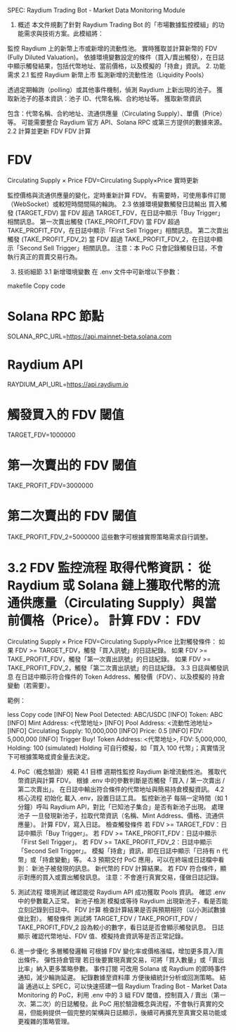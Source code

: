 SPEC: Raydium Trading Bot - Market Data Monitoring Module
1. 概述
本文件規劃了針對 Raydium Trading Bot 的「市場數據監控模組」的功能需求與技術方案。此模組將：

監控 Raydium 上的新幣上市或新增的流動性池。
實時獲取並計算新幣的 FDV (Fully Diluted Valuation)。
依據環境變數設定的條件（買入/賣出觸發），在日誌中顯示觸發結果，包括代幣地址、當前價格，以及模擬的「持倉」資訊。
2. 功能需求
2.1 監控 Raydium 新幣上市
監測新增的流動性池（Liquidity Pools）

透過定期輪詢（polling）或其他事件機制，偵測 Raydium 上新出現的池子。
獲取新池子的基本資訊：池子 ID、代幣名稱、合約地址等。
獲取新幣資訊

包含：代幣名稱、合約地址、流通供應量（Circulating Supply）、單價（Price）等。
可能需要整合 Raydium 官方 API、Solana RPC 或第三方提供的數據來源。
2.2 計算並更新 FDV
FDV 計算

FDV
=
Circulating Supply
×
Price
FDV=Circulating Supply×Price
實時更新

監控價格與流通供應量的變化，定時重新計算 FDV。
有需要時，可使用事件訂閱（WebSocket）或較短時間間隔的輪詢。
2.3 依據環境變數觸發日誌輸出
買入觸發 (TARGET_FDV)
當 FDV 超過 TARGET_FDV，在日誌中顯示「Buy Trigger」相關訊息。
第一次賣出觸發 (TAKE_PROFIT_FDV)
當 FDV 超過 TAKE_PROFIT_FDV，在日誌中顯示「First Sell Trigger」相關訊息。
第二次賣出觸發 (TAKE_PROFIT_FDV_2)
當 FDV 超過 TAKE_PROFIT_FDV_2，在日誌中顯示「Second Sell Trigger」相關訊息。
注意：本 PoC 只會記錄觸發日誌，不會執行真正的買賣交易行為。

3. 技術細節
3.1 新增環境變數
在 .env 文件中可新增以下參數：

makefile
Copy code
# Solana RPC 節點
SOLANA_RPC_URL=https://api.mainnet-beta.solana.com

# Raydium API
RAYDIUM_API_URL=https://api.raydium.io

# 觸發買入的 FDV 閾值
TARGET_FDV=1000000

# 第一次賣出的 FDV 閾值
TAKE_PROFIT_FDV=3000000

# 第二次賣出的 FDV 閾值
TAKE_PROFIT_FDV_2=5000000
這些數字可根據實際策略需求自行調整。

3.2 FDV 監控流程
取得代幣資訊：
從 Raydium 或 Solana 鏈上獲取代幣的流通供應量（Circulating Supply）與當前價格（Price）。
計算 FDV：
FDV
=
Circulating Supply
×
Price
FDV=Circulating Supply×Price
比對觸發條件：
如果 FDV >= TARGET_FDV，觸發「買入訊號」的日誌紀錄。
如果 FDV >= TAKE_PROFIT_FDV，觸發「第一次賣出訊號」的日誌紀錄。
如果 FDV >= TAKE_PROFIT_FDV_2，觸發「第二次賣出訊號」的日誌紀錄。
3.3 日誌與觸發訊息
在日誌中顯示符合條件的 Token Address、觸發價（FDV）、以及模擬的 持倉 變動（若需要）。

範例：

less
Copy code
[INFO] New Pool Detected: ABC/USDC
[INFO] Token: ABC
[INFO] Mint Address: <代幣地址>
[INFO] Pool Address: <流動性池地址>
[INFO] Circulating Supply: 10,000,000
[INFO] Price: 0.5
[INFO] FDV: 5,000,000
[INFO] Trigger Buy! Token Address: <代幣地址>, FDV: 5,000,000, Holding: 100 (simulated)
Holding 可自行模擬，如「買入 100 代幣」；真實情況下可根據策略或資金量去決定。

4. PoC（概念驗證）規範
4.1 目標
週期性監控 Raydium 新增流動性池。
獲取代幣資訊與計算 FDV。
根據 .env 中的參數判斷是否觸發「買入 / 第一次賣出 / 第二次賣出」。
在日誌中輸出符合條件的代幣地址與簡易持倉模擬資訊。
4.2 核心流程
初始化
載入 .env，設置日誌工具。
監控新池子
每隔一定時間（如 1 分鐘）呼叫 Raydium API，對比「已知池子集合」是否有新池子出現。
處理池子
一旦發現新池子，拉取代幣資訊（名稱、Mint Address、價格、流通供應量）。
計算 FDV，寫入日誌。
檢查觸發條件
若 FDV >= TARGET_FDV：日誌中顯示「Buy Trigger」。
若 FDV >= TAKE_PROFIT_FDV：日誌中顯示「First Sell Trigger」。
若 FDV >= TAKE_PROFIT_FDV_2：日誌中顯示「Second Sell Trigger」。
模擬「持倉」資訊，即在日誌中顯示「已持有 n 代幣」或「持倉變動」等。
4.3 預期交付
PoC 應用，可以在終端或日誌檔中看到：
新池子被發現的訊息。
新代幣的 FDV 計算結果。
若 FDV 符合條件，顯示對應的買入或賣出觸發訊息。
注意：不會進行真實交易，僅做日誌記錄。

5. 測試流程
環境測試
確認能從 Raydium API 成功獲取 Pools 資訊。
確認 .env 中的參數載入正常。
新池子檢測
模擬或等待 Raydium 出現新池子，看是否能立刻記錄到日誌中。
FDV 計算
檢查計算結果是否與預期相符（以小測試數據做比對）。
觸發條件
測試將 TARGET_FDV / TAKE_PROFIT_FDV / TAKE_PROFIT_FDV_2 設為較小的數字，看日誌是否會顯示觸發訊息。
日誌顯示
確認代幣地址、FDV 值、模擬持倉資訊等是否正常記錄。
6. 進一步優化
多層觸發邏輯
可根據 FDV 變化率或價格漲幅，增加更多買入/賣出條件。
彈性持倉管理
若日後要實現真實交易，可將「買入數量」或「賣出比率」納入更多策略參數。
事件訂閱
可改用 Solana 或 Raydium 的即時事件通知，減少輪詢延遲。
紀錄數據至資料庫
方便後續統計分析或回測策略。
結論
通過以上 SPEC，可以快速搭建一個 Raydium Trading Bot - Market Data Monitoring 的 PoC，利用 .env 中的 3 組 FDV 閾值，控制買入 / 賣出（第一次、第二次）的日誌觸發。此 PoC 用於驗證概念與流程，不會執行真實的交易，但能夠提供一個完整的架構與日誌顯示，後續可再擴充至真實交易功能或更複雜的策略管理。